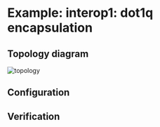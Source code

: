 # Example: interop1: dot1q encapsulation

## **Topology diagram**

![topology](/img/intop1-eth02.tst.png)

## **Configuration**

## **Verification**
